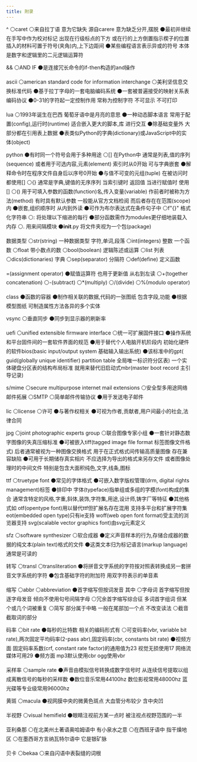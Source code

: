 ```yaml
---
title: 附录
---
```

^ ⚪caret ⚪来自拉丁语 意为它缺失 源自carere 意为缺乏分开,摆脱 ⚫最初并继续在手写中作为校对标记 出现在行级标点的下方 或在行的上方倒置指示楔子的位置 插入的材料可置于符号(夹角)内,上下边距间 ⚫某些编程语言表示异或的符号 本体是数字和逻辑里的二元逻辑运算符

&& ⚪AND IF ⚫是连接冗长命令的if-then构造的and操作

ascii ⚪american standard code for information interchange ⚪美利坚信息交换标准代码 ⚫基于拉丁字母的一套电脑编码系统 ⚫一套被普遍接受的映射关系表 编码协议 ⚫0-31的字符起一定控制作用 常称为控制字符 不可显示 不可打印

lua ⚪1993年诞生在巴西 葡萄牙语中是月亮的意思 ⚫一种动态脚本语言 常用于配置(config),运行时(runtime) 适合嵌入更大的脚本,库 进行交互 ⚫除基础变量外 大部分都在引用表上数据 ⚫表类似Python的字典(dictionary)或JavaScript中的实体(object) 

python ⚫有时同一个符号会用于多种用途 ⚪\[\] 在Python中 通常是列表,值的序列(sequence) 或者用于可选内容,元素(element) 索引时从0开始 可与字典嵌套 ⚫解释命令时在程序文件自身后以序号0开始 ⚫与值不可变的元组(tuple) 在被访问时都使用\[\] ⚪\{\} 通常是字典,键值的无序序列 当索引键时 返回值 当进行赋值时 使用\[\] ⚪\(\) 用于可填入参数的函数(function)名,传入变量(variable) 作前者时被称为方法(method) 有时具有默认参数 一般能从官方文档检阅 而后者存在在范围(scope)内 ⚫嵌套,组织顺序时 从内到外读 ⚫可作为布尔表达式在条件句子中 ⚪f"{}" 格式化字符串 ⚪: 将处理以下缩进的每行 ⚫部分函数需作为modules更仔细地装载入内存 ⚪\. 用来间隔模块 ⚫__init__.py 将文件夹视为一个包(package)

数据类型 ⚪str(string) 一种数据类型 字符,单词,段落 ⚪int(integers) 整数 一个函数 ⚪float 带小数点的数 ⚪bool(boolean) 逻辑陈述或运算 ⚪list 列表 ⚪dics(dictionaries) 字典 ⚪sep(separator) 分隔符 ⚪def(define) 定义函数

=(assignment operator) ⚫赋值运算符 也用于更新值 从右到左读 ⚪+(together concatenation) ⚪-(subtract) ⚪*(multiply) ⚪/(divide) ⚪%(modulo operator)

class ⚫函数的容器 ⚫制作相关联的数据,代码的一张图纸 包含字段,功能 ⚫根据模型图纸 可制造属性方法各异的多个实体

vsync ⚪垂直同步 ⚫同步到显示器的刷新率

uefi ⚪unified extensible firmware interface ⚪统一可扩展固件接口 ⚫操作系统和平台固件间的一套软件界面的规范 ⚫用于替代个人电脑开机阶段内 初始化硬件的软件bios(basic input/output system 基础输入输出系统) ⚫该标准中的gpt(
guid(globally unique identifier) partition table 全局唯一标识符分区表) 一个实体硬盘分区表的结构布局标准 就用来替代旧启动式mbr(master boot record 主引导记录)

s/mime ⚪secure multipurpose internet mail extensions ⚪安全型多用途网络邮件拓展 ⚪SMTP ⚪简单邮件传输协议 ⚫用于发送电子邮件

lic ⚪license ⚪许可 ⚫与著作权相关 ⚫可视为作者,贡献者,用户间最小的社会,法律合同

jpg ⚪joint photographic experts group ⚪联合图像专家小组 ⚫一套针对静态数字图像的失真压缩标准 ⚫可被嵌入tiff(tagged image file format 标签图像文件格式) 后者通常被视为一种图像交换格式 用于在正式格式间传输高质量图像 存在兼容缺陷 ⚫可用于长期储存真实相片 不应选择为导出的格式来另存文件 或者图像处理时的中间文件 特别是包含大面积纯色,文字,线条,图标

ttf ⚪truetype font ⚫常见的字体格式 ⚫可嵌入数字版权管理(drm, digital rights management)标签 ⚫排印中 字体(typeface)指单组或多组的字模(font)构成的集合 通常含特定的风格,字重,斜体,装饰,字符集,用途,设计师,铸字厂等特征 ⚫其他格式如 otf(opentype font)用以替代ttf但扩展名存在混用 支持多平台和扩展字符集 eot(embedded open type)只有ie支持 woff(web open font format)受主流的浏览器支持 svg(scalable vector graphics font)由svg元素定义

sfz ⚪software synthesizer ⚪软合成器 ⚫定义声音样本的行为,存储合成器的数据的纯文本(plain text)格式的文件 ⚫这类文本归为标记语言(markup language) 通常是可读的

转写 ⚪transl ⚪transliteration ⚫将拼音文字系统的字符按对照表转换成另一套拼音文字系统的字符 ⚫包含基础字符的附加符 用双字符表示的单音素

缩写 ⚪abbr ⚪abbreviation ⚫首字缩写但按词发音 其中 ⚪字母词 首字缩写但按逐字母发音 倾向不使用句号间隔字母 ⚪冗余首字缩写综合征 多词首字组词 但某个或几个词被重复 ⚪简写 部分属于中略 一般在尾部加一个点 不改变读法 ⚪截音 截取词的部分

码率 ⚪bit rate ⚫每秒的比特数 相关的编码形式有 ⚪可变码率(vbr, variable bit rate),两次固定平均码率(2-pass abr),固定码率(cbr, constants bit rate) ⚫视频方面 固定码率系数(crf, constant rate factor)的通用值为23 视觉无损使用17 网络流媒体可用29 ⚫频方面 mp3默认使用cbr ogg使用vbr

采样率 ⚪sample rate ⚫声音由模拟信号转换成数字信号时 从连续信号提取以组成离散信号的每秒的采样数
⚫数位音乐常用44100hz 数位影视常用48000hz 蓝光碟等专业级常用96000hz

黄斑 ⚪macula ⚫视网膜中央的微黄色斑点 大血管分布较少 含中央凹

半视野 ⚪visual hemifield ⚫眼睛注视前方某一点时 被注视点视野范围的一半

亚利桑那 ⚪在北美州土著语奥哈姆语中 有小泉水之意 ⚪在西班牙语中 指干燥地区 ⚪在墨西哥方言纳瓦特尔语中 它是银矿脉

贝卡 ⚪bekaa ⚪来自闪语中表裂缝的词根